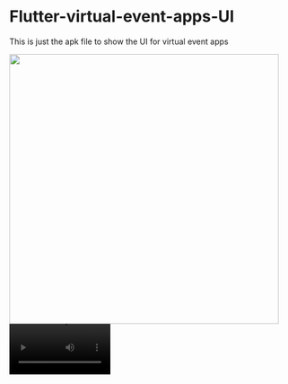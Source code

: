 # Flutter-virtual-event-apps-UI

This is just the apk file to show the UI for virtual event apps


<img src="[apps.gif](https://drive.google.com/file/d/1QOrCldRvnnAV-r7V9On62VALRsZ4Nzlq/view?usp=sharing)" height="480px" > 

<video src='https://drive.google.com/file/d/1QOrCldRvnnAV-r7V9On62VALRsZ4Nzlq/view?usp=sharing' width=180/>


![](https://drive.google.com/file/d/1QOrCldRvnnAV-r7V9On62VALRsZ4Nzlq/view?usp=sharing)

<video src='[vid.mp4](https://github.com/DzulfikriPysal/Flutter-virtual-event-apps-UI/blob/main/vid.mp4)' width=180/> | <video src='vid.mp4' width=180/>


![](https://github.com/Flutter-virtual-event-apps-UI/Vapps.gif)

<img src="Vapps.gif" height="480px" >
